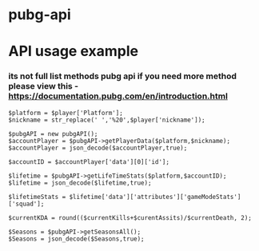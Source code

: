 # pubg-api

# API usage example
### its not full list methods pubg api if you need more method please view this  - https://documentation.pubg.com/en/introduction.html

```
$platform = $player['Platform'];
$nickname = str_replace(' ','%20',$player['nickname']);
            
$pubgAPI = new pubgAPI();
$accountPlayer = $pubgAPI->getPlayerData($platform,$nickname);
$accountPlayer = json_decode($accountPlayer,true);

$accountID = $accountPlayer['data'][0]['id']; 

$lifetime = $pubgAPI->getLifeTimeStats($platform,$accountID);
$lifetime = json_decode($lifetime,true);

$lifetimeStats = $lifetime['data']['attributes']['gameModeStats']['squad'];

$currentKDA = round(($currentKills+$curentAssits)/$currentDeath, 2);

$Seasons = $pubgAPI->getSeasonsAll();
$Seasons = json_decode($Seasons,true);
```
